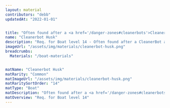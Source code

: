 ```yaml
---
layout: material
contributors: "debb"
updatedAt: "2022-01-01"


title: "Often found after a <a href='/danger-zones#cleanerbots'>CleanerBot</a> attack in a <a href='/danger-zones#heroic'>Danger Zone (Heroic)</a>"
name: "Cleanerbot Husk"
description: "Req. for Boat level 14 - Often found after a CleanerBot attack in a Danger Zone (Heroic)"
imageUrl: "/assets/img/materials/cleanerbot-husk.png"
breadcrumbs:
  Materials: "/boat-materials"


matName: "Cleanerbot Husk"
matRarity: "Common"
matImageUrl: "/assets/img/materials/cleanerbot-husk.png"
matRaritySortOrder: "14"
matType: "Boat"
matDescription: "Often found after a <a href='/danger-zones#cleanerbots'>CleanerBot</a> attack in a <a href='/danger-zones#heroic'>Danger Zone (Heroic)</a>"
matOverview: "Req. for Boat level 14"
---
```



